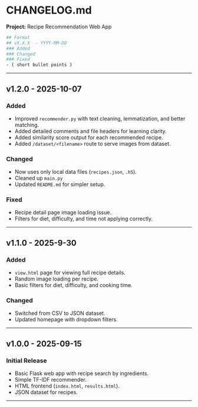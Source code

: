 # CHANGELOG.md  
**Project:** Recipe Recommendation Web App  
```bash
## Format
## vX.X.X  - YYYY-MM-DD
### Added 
### Changed 
### Fixed
- ( short bullet points )
```
---

## v1.2.0 - 2025-10-07
### Added
- Improved `recommender.py` with text cleaning, lemmatization, and better matching.
- Added detailed comments and file headers for learning clarity.
- Added similarity score output for each recommended recipe.
- Added `/dataset/<filename>` route to serve images from dataset.

### Changed
- Now uses only local data files (`recipes.json`, `.h5`).
- Cleaned up `main.py`
- Updated `README.md` for simpler setup.

### Fixed
- Recipe detail page image loading issue.
- Filters for diet, difficulty, and time not applying correctly.

---

## v1.1.0 - 2025-9-30
### Added
- `view.html` page for viewing full recipe details.
- Random image loading per recipe.
- Basic filters for diet, difficulty, and cooking time.

### Changed
- Switched from CSV to JSON dataset.
- Updated homepage with dropdown filters.

---

## v1.0.0 - 2025-09-15
### Initial Release
- Basic Flask web app with recipe search by ingredients.
- Simple TF-IDF recommender.
- HTML frontend (`index.html`, `results.html`).
- JSON dataset for recipes.

---


